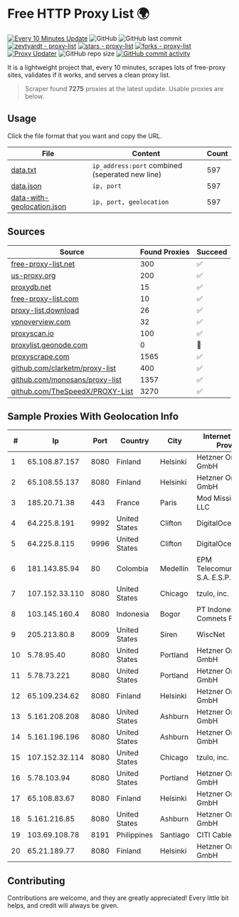 
# Free HTTP Proxy List 🌍

[![Every 10 Minutes Update](https://github.com/mertguvencli/http-proxy-list/actions/workflows/main.yml/badge.svg?branch=main)](https://github.com/mertguvencli/http-proxy-list/actions/workflows/main.yml)
![GitHub](https://img.shields.io/github/license/mertguvencli/http-proxy-list)
![GitHub last commit](https://img.shields.io/github/last-commit/mertguvencli/http-proxy-list)
[![zevtyardt - proxy-list](https://img.shields.io/static/v1?label=zevtyardt&message=proxy-list&color=blue&logo=github)](https://github.com/zevtyardt/proxy-list "Go to GitHub repo")
[![stars - proxy-list](https://img.shields.io/github/stars/zevtyardt/proxy-list?style=social)](https://github.com/zevtyardt/proxy-list)
[![forks - proxy-list](https://img.shields.io/github/forks/zevtyardt/proxy-list?style=social)](https://github.com/zevtyardt/proxy-list)
[![Proxy Updater](https://github.com/zevtyardt/proxy-list/workflows/Proxy%20Updater/badge.svg)](https://github.com/zevtyardt/proxy-list/actions?query=workflow:"Proxy+Updater")
![GitHub repo size](https://img.shields.io/github/repo-size/zevtyardt/proxy-list)
[![GitHub commit activity](https://img.shields.io/github/commit-activity/m/zevtyardt/proxy-list?logo=commits)](https://github.com/zevtyardt/proxy-list/commits/main)

It is a lightweight project that, every 10 minutes, scrapes lots of free-proxy sites, validates if it works, and serves a clean proxy list.

> Scraper found **7275** proxies at the latest update. Usable proxies are below.

## Usage

Click the file format that you want and copy the URL.

|File|Content|Count|
|----|-------|-----|
|[data.txt](https://raw.githubusercontent.com/mertguvencli/http-proxy-list/main/proxy-list/data.txt)|`ip_address:port` combined (seperated new line)|597|
|[data.json](https://raw.githubusercontent.com/mertguvencli/http-proxy-list/main/proxy-list/data.json)|`ip, port`|597|
|[data-with-geolocation.json](https://raw.githubusercontent.com/mertguvencli/http-proxy-list/main/proxy-list/data-with-geolocation.json)|`ip, port, geolocation`|597|

## Sources

|Source|Found Proxies|Succeed|
|------|-------------|-------|
|[free-proxy-list.net](https://free-proxy-list.net)|300|✅|
|[us-proxy.org](https://www.us-proxy.org)|200|✅|
|[proxydb.net](http://proxydb.net)|15|✅|
|[free-proxy-list.com](https://free-proxy-list.com/?page=&port=&type%5B%5D=http&type%5B%5D=https&up_time=0&search=Search)|10|✅|
|[proxy-list.download](https://www.proxy-list.download/HTTP)|26|✅|
|[vpnoverview.com](https://vpnoverview.com/privacy/anonymous-browsing/free-proxy-servers)|32|✅|
|[proxyscan.io](https://www.proxyscan.io)|100|✅|
|[proxylist.geonode.com](https://proxylist.geonode.com/api/proxy-list?limit=300&page=1&sort_by=lastChecked&sort_type=desc&protocols=http,https)|0|🚫|
|[proxyscrape.com](https://api.proxyscrape.com/v2/?request=displayproxies&protocol=http&timeout=10000&country=all&ssl=all&anonymity=all)|1565|✅|
|[github.com/clarketm/proxy-list](https://raw.githubusercontent.com/clarketm/proxy-list/master/proxy-list-raw.txt)|400|✅|
|[github.com/monosans/proxy-list](https://raw.githubusercontent.com/monosans/proxy-list/main/proxies/http.txt)|1357|✅|
|[github.com/TheSpeedX/PROXY-List](https://raw.githubusercontent.com/TheSpeedX/PROXY-List/master/http.txt)|3270|✅|


## Sample Proxies With Geolocation Info

|#|Ip|Port|Country|City|Internet Service Provider|
|-|--|----|-------|----|-------------------------|
|1|65.108.87.157|8080|Finland|Helsinki|Hetzner Online GmbH|
|2|65.108.55.137|8080|Finland|Helsinki|Hetzner Online GmbH|
|3|185.20.71.38|443|France|Paris|Mod Mission Critical LLC|
|4|64.225.8.191|9992|United States|Clifton|DigitalOcean, LLC|
|5|64.225.8.115|9996|United States|Clifton|DigitalOcean, LLC|
|6|181.143.85.94|80|Colombia|Medellín|EPM Telecomunicaciones S.A. E.S.P.|
|7|107.152.33.110|8080|United States|Chicago|tzulo, inc.|
|8|103.145.160.4|8080|Indonesia|Bogor|PT Indonesia Comnets Plus|
|9|205.213.80.8|8009|United States|Siren|WiscNet|
|10|5.78.95.40|8080|United States|Portland|Hetzner Online GmbH|
|11|5.78.73.221|8080|United States|Portland|Hetzner Online GmbH|
|12|65.109.234.62|8080|Finland|Helsinki|Hetzner Online GmbH|
|13|5.161.208.208|8080|United States|Ashburn|Hetzner Online GmbH|
|14|5.161.196.196|8080|United States|Ashburn|Hetzner Online GmbH|
|15|107.152.32.114|8080|United States|Chicago|tzulo, inc.|
|16|5.78.103.94|8080|United States|Portland|Hetzner Online GmbH|
|17|65.108.83.67|8080|Finland|Helsinki|Hetzner Online GmbH|
|18|5.161.216.85|8080|United States|Ashburn|Hetzner Online GmbH|
|19|103.69.108.78|8191|Philippines|Santiago|CITI Cableworld Inc.|
|20|65.21.189.77|8080|Finland|Helsinki|Hetzner Online GmbH|



## Contributing

Contributions are welcome, and they are greatly appreciated! Every
little bit helps, and credit will always be given.

